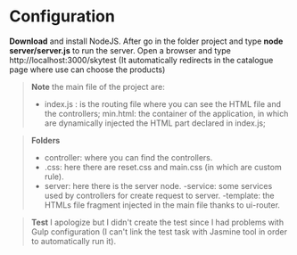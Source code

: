 Configuration
===================
**Download** and install NodeJS.
After go in the folder project and type **node server/server.js** to run the server.
Open a browser and type http://localhost:3000/skytest (It automatically redirects in the catalogue page where use can choose the products)

> **Note** the main file of the project are:
> - index.js : is the routing file where you can see the HTML file and the controllers;
> min.html: the container of the application, in which are dynamically injected the HTML part declared in index.js;

>**Folders**
> - controller: where you can find the controllers.
> - .css: here there are reset.css and main.css (in which are custom rule).
> - server: here there is the server node.
> -service: some services used by controllers for create request to server.
> -template: the HTMLs file fragment injected in the main file thanks to ui-router.

>**Test**
>I apologize but I didn't create the test since I had problems with Gulp configuration (I can't link the test task with Jasmine tool in order to automatically run it).